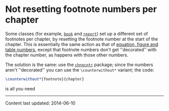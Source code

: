 # Not resetting footnote numbers per chapter




Some classes (for example, [`book`](https://ctan.org/pkg/book) and [`report`](https://ctan.org/pkg/report)) set up a
different set of footnotes per chapter, by resetting the footnote
number at the start of the chapter.  This is essentially the same
action as that of 
[equation, figure and table numbers](./FAQ-running-nos.html),
except that footnote numbers don't get ''decorated'' with the chapter
number, as happens with those other numbers.


The solution is the same: use the [`chngcntr`](https://ctan.org/pkg/chngcntr) package; since the
numbers aren't ''decorated'' you can use the `\counterwithout*`
variant; the code:
```latex
\counterwithout*{footnote}{chapter}
```
is all you need







----
Content last updated: 2014-06-10
